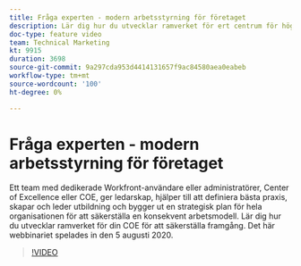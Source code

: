 ```yaml
---
title: Fråga experten - modern arbetsstyrning för företaget
description: Lär dig hur du utvecklar ramverket för ert centrum för högskolor för att säkerställa framgång. Det här webbinariet spelades in den 5 augusti 2020.
doc-type: feature video
team: Technical Marketing
kt: 9915
duration: 3698
source-git-commit: 9a297cda953d4414131657f9ac84580aea0eabeb
workflow-type: tm+mt
source-wordcount: '100'
ht-degree: 0%

---
```


# Fråga experten - modern arbetsstyrning för företaget

Ett team med dedikerade Workfront-användare eller administratörer, Center of Excellence eller COE, ger ledarskap, hjälper till att definiera bästa praxis, skapar och leder utbildning och bygger ut en strategisk plan för hela organisationen för att säkerställa en konsekvent arbetsmodell. Lär dig hur du utvecklar ramverket för din COE för att säkerställa framgång. Det här webbinariet spelades in den 5 augusti 2020.

>[!VIDEO](https://video.tv.adobe.com/v/341121/?quality=12)
